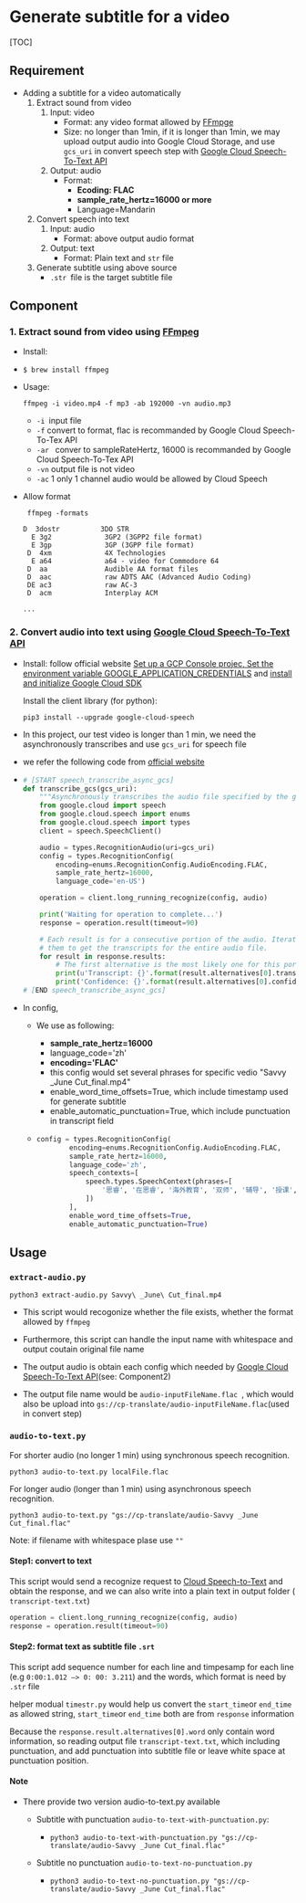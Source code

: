 # Generate subtitle for a video

[TOC]



## Requirement

- Adding a subtitle for a video automatically 
  1. Extract sound from video
     1. Input: video
        - Format: any video format allowed by [FFmpge](https://www.easytechguides.com/extract-audio-from-video.htm)
        - Size: no longer than 1min, if it is longer than 1min, we may upload output audio into Google Cloud Storage, and use `gcs_uri` in convert speech step with [Google Cloud Speech-To-Text API](https://cloud.google.com/speech-to-text/docs/languages)
     2. Output: audio
        - Format: 
          - **Ecoding: FLAC**
          - **sample_rate_hertz=16000 or more**
          - Language=Mandarin
  2. Convert speech into text
     1. Input: audio
        - Format: above output audio format
     2. Output: text
        - Format: Plain text and `str` file
  3. Generate subtitle using above source
     - `.str `file is the target subtitle file

## Component

### 1. Extract sound from video using [FFmpeg](https://www.easytechguides.com/extract-audio-from-video.htm)

- Install:

- ```shell
  $ brew install ffmpeg
  ```

- Usage:

  ```shell
  ffmpeg -i video.mp4 -f mp3 -ab 192000 -vn audio.mp3
  ```

  - `-i `input file
  - `-f` convert to format, flac is recommanded by Google Cloud Speech-To-Tex API
  - `-ar ` conver to sampleRateHertz, 16000 is recommanded by Google Cloud Speech-To-Tex API
  - `-vn` output file is not video
  - `-ac` 1 only 1 channel audio would be allowed by Cloud Speech

- Allow format

  ```shell
   ffmpeg -formats
  ```

  ```shell
  D  3dostr          3DO STR
    E 3g2             3GP2 (3GPP2 file format)
    E 3gp             3GP (3GPP file format)
   D  4xm             4X Technologies
    E a64             a64 - video for Commodore 64
   D  aa              Audible AA format files
   D  aac             raw ADTS AAC (Advanced Audio Coding)
   DE ac3             raw AC-3
   D  acm             Interplay ACM
   
  ...
  ```

### 2. Convert audio into text using [Google Cloud Speech-To-Text API](https://cloud.google.com/speech-to-text/docs/languages)

- Install: follow official website [Set up a GCP Console projec, Set the environment variable GOOGLE_APPLICATION_CREDENTIALS](https://cloud.google.com/speech-to-text/docs/quickstart-client-libraries) and [install and initialize Google Cloud SDK](https://cloud.google.com/sdk/docs/)

  Install the client library (for python):

  ```shell
  pip3 install --upgrade google-cloud-speech
  ```

- In this project, our test video is longer than 1 min, we need the asynchronously transcribes and use `gcs_uri` for speech file

- we refer the following code from [official website](https://cloud.google.com/speech-to-text/docs/async-recognize) 

- ```python
  # [START speech_transcribe_async_gcs]
  def transcribe_gcs(gcs_uri):
      """Asynchronously transcribes the audio file specified by the gcs_uri."""
      from google.cloud import speech
      from google.cloud.speech import enums
      from google.cloud.speech import types
      client = speech.SpeechClient()
  
      audio = types.RecognitionAudio(uri=gcs_uri)
      config = types.RecognitionConfig(
          encoding=enums.RecognitionConfig.AudioEncoding.FLAC,
          sample_rate_hertz=16000,
          language_code='en-US')
  
      operation = client.long_running_recognize(config, audio)
  
      print('Waiting for operation to complete...')
      response = operation.result(timeout=90)
  
      # Each result is for a consecutive portion of the audio. Iterate through
      # them to get the transcripts for the entire audio file.
      for result in response.results:
          # The first alternative is the most likely one for this portion.
          print(u'Transcript: {}'.format(result.alternatives[0].transcript))
          print('Confidence: {}'.format(result.alternatives[0].confidence))
  # [END speech_transcribe_async_gcs]
  ```

- In config,

  - We use as following:

    - **sample_rate_hertz=16000**
    - language_code='zh'
    - **encoding='FLAC'**
    - this config would set several phrases for specific vedio "Savvy _June Cut_final.mp4"
    - enable_word_time_offsets=True, which include timestamp used for generate subtitle
    - enable_automatic_punctuation=True, which include punctuation in transcript field

  - ```python
    config = types.RecognitionConfig(
            encoding=enums.RecognitionConfig.AudioEncoding.FLAC,
            sample_rate_hertz=16000,
            language_code='zh',
            speech_contexts=[
                speech.types.SpeechContext(phrases=[
                    '思睿', '在思睿', '海外教育', '双师', '辅导', '授课', '云台录播', '讲义', '赢取'
                ])
            ],
            enable_word_time_offsets=True,
            enable_automatic_punctuation=True)
    ```

## Usage

### `extract-audio.py`

```shell
python3 extract-audio.py Savvy\ _June\ Cut_final.mp4
```

- This script would recogonize whether the file exists, whether the format allowed by `ffmpeg`

- Furthermore, this script can handle the input name with whitespace and output coutain original file name
- The output audio is obtain each config which needed by [Google Cloud Speech-To-Text API](https://cloud.google.com/speech-to-text/docs/languages)(see: Component2)
- The output file name would be `audio-inputFileName.flac `, which would also be upload into `gs://cp-translate/audio-inputFileName.flac`(used in convert step)

### `audio-to-text.py`

For shorter audio (no longer 1 min) using synchronous speech recognition.

```shell
python3 audio-to-text.py localFile.flac
```

For longer audio (longer than 1 min) using asynchronous speech recognition.

```shell
python3 audio-to-text.py "gs://cp-translate/audio-Savvy _June Cut_final.flac"
```

Note: if filename with whitespace plase use `""`

#### Step1: convert to text

This script would send a recognize request to [Cloud Speech-to-Text](https://cloud.google.com/speech-to-text/) and obtain the response, and we can also write into a plain text in output folder (` transcript-text.txt`)

```python
operation = client.long_running_recognize(config, audio)
response = operation.result(timeout=90)
```

#### Step2: format text as subtitle file `.srt`

This script add sequence number for each line and timpesamp for each line (e.g `0:00:1.012 —> 0: 00: 3.211`) and the words, which format is need by `.str` file

helper modual `timestr.py` would help us convert the `start_time`or `end_time` as allowed string, `start_time`or `end_time` both are from `response` information

Because the `response.result.alternatives[0].word` only contain word information, so reading output file `transcript-text.txt`, which including punctuation, and add punctuation into subtitle file or leave white space at punctuation position. 

#### Note

- There provide two version audio-to-text.py available 

  - Subtitle with punctuation `audio-to-text-with-punctuation.py`:

    - ```shell
      python3 audio-to-text-with-punctuation.py "gs://cp-translate/audio-Savvy _June Cut_final.flac"
      ```

  - Subtitle no punctuation `audio-to-text-no-punctuation.py`

    - ```shell
      python3 audio-to-text-no-punctuation.py "gs://cp-translate/audio-Savvy _June Cut_final.flac"
      ```

